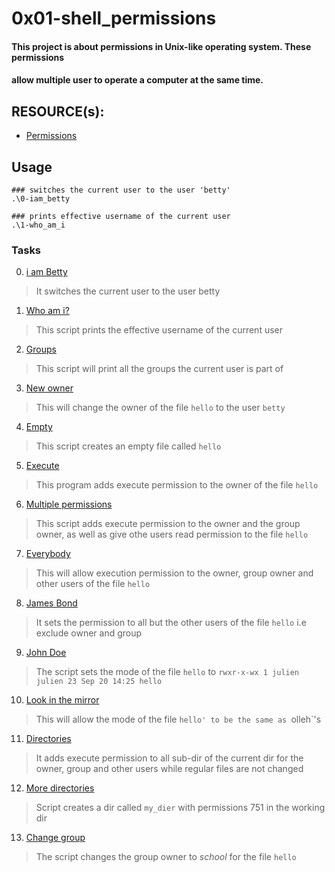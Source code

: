 # 0x01-shell_permissions
#### This project is about permissions in Unix-like operating system. These permissions
#### allow multiple user to operate a computer at the same time. 

## RESOURCE(s):
 - [Permissions](http://linuxcommand.org/lc3_lts0090.php)

## Usage

``` shell
### switches the current user to the user 'betty'
.\0-iam_betty

### prints effective username of the current user
.\1-who_am_i
```

### Tasks
0. [i am Betty](https://github.com/Zabdulkareem/alx-system_engineering-devops/blob/master/0x01-shell_permissions/0-iam_betty)
 > It switches the current user to the user betty 
1. [Who am i?](https://github.com/Zabdulkareem/alx-system_engineering-devops/blob/master/0x01-shell_permissions/1-who_am_i)
 > This script prints the effective username of the current user
2. [Groups](https://github.com/Zabdulkareem/alx-system_engineering-devops/blob/master/0x01-shell_permissions/2-groups)
 > This script will print all the groups the current user is part of
3. [New owner](https://github.com/Zabdulkareem/alx-system_engineering-devops/blob/master/0x01-shell_permissions/3-new_owner)
 > This will change the owner of the file `hello` to the user `betty`
4. [Empty](https://github.com/Zabdulkareem/alx-system_engineering-devops/blob/master/0x01-shell_permissions/4-empty)
 > This script creates an empty file called `hello`
5. [Execute](https://github.com/Zabdulkareem/alx-system_engineering-devops/blob/master/0x01-shell_permissions/5-execute)
 > This program adds execute permission to the owner of the file `hello`
6. [Multiple permissions](https://github.com/Zabdulkareem/alx-system_engineering-devops/blob/master/0x01-shell_permissions/6-multiple_permissions)
 > This script adds execute permission to the owner and the group owner, as well as give othe users read permission to the file `hello`
7. [Everybody](https://github.com/Zabdulkareem/alx-system_engineering-devops/blob/master/0x01-shell_permissions/7-everybody)
 > This will allow execution permission to the owner, group owner and other users of the file `hello`
8. [James Bond](https://github.com/Zabdulkareem/alx-system_engineering-devops/blob/master/0x01-shell_permissions/8-James_Bond)
 > It sets the permission to all but the other users of the file `hello` i.e exclude owner and group
9. [John Doe](https://github.com/Zabdulkareem/alx-system_engineering-devops/blob/master/0x01-shell_permissions/9-John_Doe)
 > The script sets the mode of the file `hello` to ```rwxr-x-wx 1 julien julien 23 Sep 20 14:25 hello```
10. [Look in the mirror](https://github.com/Zabdulkareem/alx-system_engineering-devops/blob/master/0x01-shell_permissions/10-mirror_permissions)
 > This will allow the mode of the file `hello' to be the same as `olleh`'s
11. [Directories](https://github.com/Zabdulkareem/alx-system_engineering-devops/blob/master/0x01-shell_permissions/11-directories_permissions)
 > It adds execute permission to all sub-dir of the current dir for the owner, group and other users while regular files are not changed
12. [More directories](https://github.com/Zabdulkareem/alx-system_engineering-devops/blob/master/0x01-shell_permissions/12-directory_permissions)
 > Script creates a dir called `my_dier` with permissions 751 in the working dir
13. [Change group](https://github.com/Zabdulkareem/alx-system_engineering-devops/blob/master/0x01-shell_permissions/13-change_group)
 > The script changes the group owner to _school_ for the file `hello`



